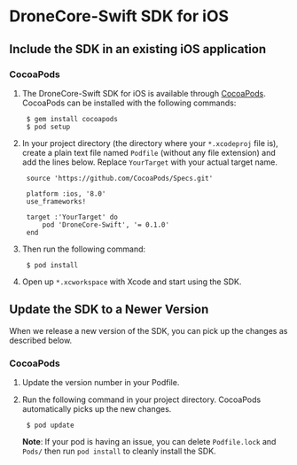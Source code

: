# DroneCore-Swift SDK for iOS

## Include the SDK in an existing iOS application

### CocoaPods

1. The DroneCore-Swift SDK for iOS is available through [CocoaPods](http://cocoapods.org). CocoaPods can be installed with the following commands:

        $ gem install cocoapods
        $ pod setup

2. In your project directory (the directory where your `*.xcodeproj` file is), create a plain text file named `Podfile` (without any file extension) and add the lines below. Replace `YourTarget` with your actual target name.

        source 'https://github.com/CocoaPods/Specs.git'
        
        platform :ios, '8.0'
        use_frameworks!
        
        target :'YourTarget' do
            pod 'DroneCore-Swift', '= 0.1.0'
        end
        
3. Then run the following command:
    
        $ pod install

4. Open up `*.xcworkspace` with Xcode and start using the SDK.


## Update the SDK to a Newer Version

When we release a new version of the SDK, you can pick up the changes as described below.

### CocoaPods

1. Update the version number in your Podfile.

2. Run the following command in your project directory. CocoaPods automatically picks up the new changes.

        $ pod update

    **Note**: If your pod is having an issue, you can delete `Podfile.lock` and `Pods/` then run `pod install` to cleanly install the SDK.
